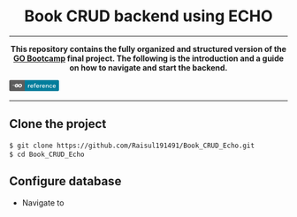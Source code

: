 <h1 align="center">Book CRUD backend using ECHO</h1>

---
<p align="center"><b>This repository contains the fully organized and structured version of the <a href=#>GO Bootcamp</a> final project. The following is the introduction and a guide on how to navigate and start the backend.</b></p>

[![Golang](./resources/golang.png)](https://github.com/golang/go)

---

## Clone the project
```
$ git clone https://github.com/Raisul191491/Book_CRUD_Echo.git
$ cd Book_CRUD_Echo
```

## Configure database
- Navigate to 